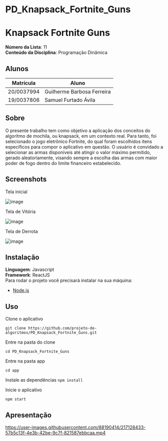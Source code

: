 # PD_Knapsack_Fortnite_Guns

# Knapsack Fortnite Guns

**Número da Lista**: 11<br>
**Conteúdo da Disciplina**: Programação Dinâmica<br>

## Alunos
|Matrícula | Aluno |
| -- | -- |
| 20/0037994 | Guilherme Barbosa Ferreira |
| 19/0037806 | Samuel Furtado Ávila |

## Sobre 

O presente trabalho tem como objetivo a aplicação dos conceitos do algoritmo de mochila, ou knapsack, em um contexto real. Para tanto, foi selecionado o jogo eletrônico Fortnite, do qual foram escolhidos itens específicos para compor o aplicativo em questão. O usuário é convidado a selecionar as armas disponíveis até atingir o valor máximo permitido, gerado aleatoriamente, visando sempre a escolha das armas com maior poder de fogo dentro do limite financeiro estabelecido.

## Screenshots

Tela inicial

![image](https://user-images.githubusercontent.com/88190414/217126613-cd4c2b1d-80bc-4668-b828-1a2b344a7826.png)

Tela de Vitória

![image](https://user-images.githubusercontent.com/88190414/217126811-373131ae-5648-4d7c-923a-f34b3be6d403.png)

Tela de Derrota

![image](https://user-images.githubusercontent.com/88190414/217126858-70a8dfc2-392c-4067-8af6-e4da692b6b07.png)


## Instalação 
**Linguagem**: Javascript<br>
**Framework**: ReactJS<br>
Para rodar o projeto você precisará instalar na sua máquina:
- [Node.js](https://nodejs.org/en/)

## Uso 
Clone o aplicativo

```git clone https://github.com/projeto-de-algoritmos/PD_Knapsack_Fortnite_Guns.git```

Entre na pasta do clone

```cd PD_Knapsack_Fortnite_Guns```

Entre na pasta app

```cd app```

Instale as dependências
```npm install```

Inicie o aplicativo

```npm start```

## Apresentação

https://user-images.githubusercontent.com/88190414/217128433-57b5c13f-4e3b-42be-9c7f-821587ebbcaa.mp4










